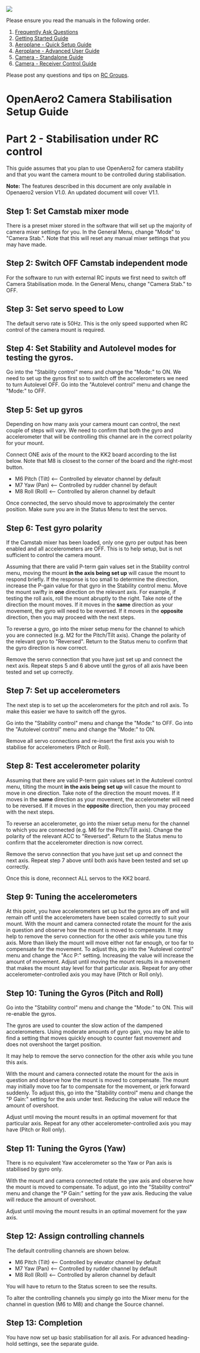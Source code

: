 [![](http://i.imgur.com/uaRIu.png)](https://sites.google.com/site/openaerowiki/home)

Please ensure you read the manuals in the following order.

  1. [Frequently Ask Questions](OpenAero2_FAQ.md)
  1. [Getting Started Guide](OpenAero2_Getting_Started.md)
  1. [Aeroplane - Quick Setup Guide](OpenAero2_UserGuide_V1.md)
  1. [Aeroplane - Advanced User Guide](OpenAero2_Adv_UserGuide_V1.md)
  1. [Camera - Standalone Guide](OpenAero2_CamStab_Setup_Part_1.md)
  1. [Camera - Receiver Control Guide](OpenAero2_CamStab_Setup_Part_2.md)

Please post any questions and tips on [RC Groups](http://www.rcgroups.com/forums/showthread.php?t=1708175).

# OpenAero2 Camera Stabilisation Setup Guide #
# Part 2 - Stabilisation under RC control #

This guide assumes that you plan to use OpenAero2 for camera stability and that you want the camera mount to be controlled during stabilisation.

**Note:** The features described in this document are only available in Openaero2 version V1.0. An updated document will cover V1.1.

## Step 1: Set Camstab mixer mode ##

There is a preset mixer stored in the software that will set up the majority of camera mixer settings for you.
In the General Menu, change "Mode" to "Camera Stab.".
Note that this will reset any manual mixer settings that you may have made.

## Step 2: Switch OFF Camstab independent mode ##

For the software to run with external RC inputs we first need to switch off Camera Stabilisation mode.
In the General Menu, change "Camera Stab." to OFF.

## Step 3: Set servo speed to Low ##

The default servo rate is 50Hz. This is the only speed supported when RC control of the camera mount is required.

## Step 4: Set Stability and Autolevel modes for testing the gyros. ##

Go into the "Stability control" menu and change the "Mode:" to ON.
We need to set up the gyros first so to switch off the accelerometers we need to turn Autolevel OFF.
Go into the "Autolevel control" menu and change the "Mode:" to OFF.

## Step 5: Set up gyros ##

Depending on how many axis your camera mount can control, the next couple of steps will vary.
We need to confirm that both the gyro and accelerometer that will be controlling this channel are in the correct polarity for your mount.

Connect ONE axis of the mount to the KK2 board according to the list below.
Note that M8 is closest to the corner of the board and the right-most button.

  * M6 Pitch (Tilt)	<-- Controlled by elevator channel by default
  * M7 Yaw	(Pan) 	<-- Controlled by rudder channel by default
  * M8 Roll (Roll) 	<-- Controlled by aileron channel by default

Once connected, the servo should move to approximately the center position.
Make sure you are in the Status Menu to test the servos.


## Step 6: Test gyro polarity ##

If the Camstab mixer has been loaded, only one gyro per output has been enabled and all accelerometers are OFF.
This is to help setup, but is not sufficient to control the camera mount.

Assuming that there are valid P-term gain values set in the Stability control menu, moving the mount **in the axis being set up** will casue the mount to respond briefly. If the response is too small to determine the direction, increase the P-gain value for that gyro in the Stability control menu.
Move the mount swifty in **one** direction on the relevant axis. For example, if testing the roll axis, roll the mount abruptly to the right.
Take note of the direction the mount moves. If it moves in the **same** direction as your movement, the gyro will need to be reversed. If it moves in the **opposite** direction, then you may proceed with the next steps.

To reverse a gyro, go into the mixer setup menu for the channel to which you are connected (e.g. M2 for the Pitch/Tilt axis).
Change the polarity of the relevant gyro to "Reversed".
Return to the Status menu to confirm that the gyro direction is now correct.

Remove the servo connection that you have just set up and connect the next axis.
Repeat steps 5 and 6 above until the gyros of all axis have been tested and set up correctly.


## Step 7: Set up accelerometers ##

The next step is to set up the accelerometers for the pitch and roll axis.
To make this easier we have to switch off the gyros.

Go into the "Stability control" menu and change the "Mode:" to OFF.
Go into the "Autolevel control" menu and change the "Mode:" to ON.

Remove all servo connections and re-insert the first axis you wish to stabilise for accelerometers (Pitch or Roll).


## Step 8: Test accelerometer polarity ##

Assuming that there are valid P-term gain values set in the Autolevel control menu, tilting the mount **in the axis being set up** will casue the mount to move in one direction.
Take note of the direction the mount moves. If it moves in the **same** direction as your movement, the accelerometer will need to be reversed. If it moves in the **opposite** direction, then you may proceed with the next steps.

To reverse an accelerometer, go into the mixer setup menu for the channel to which you are connected (e.g. M6 for the Pitch/Tilt axis).
Change the polarity of the relevant ACC to "Reversed".
Return to the Status menu to confirm that the accelerometer direction is now correct.

Remove the servo connection that you have just set up and connect the next axis.
Repeat step 7 above until both axis have been tested and set up correctly.

Once this is done, reconnect ALL servos to the KK2 board.


## Step 9: Tuning the accelerometers ##

At this point, you have accelerometers set up but the gyros are off and will remain off until the accelerometers have been scaled correctly to suit your mount.
With the mount and camera connected rotate the mount for the axis in question and observe how the mount is moved to compensate.
It may help to remove the servo connection for the other axis while you tune this axis.
More than likely the mount will move either not far enough, or too far to compensate for the movement.
To adjust this, go into the "Autolevel control" menu and change the "Acc P:" setting.
Increasing the value will increase the amount of movement.
Adjust until moving the mount results in a movement that makes the mount stay level for that particular axis.
Repeat for any other accelerometer-controlled axis you may have (Pitch or Roll only).

## Step 10: Tuning the Gyros (Pitch and Roll) ##

Go into the "Stability control" menu and change the "Mode:" to ON.
This will re-enable the gyros.

The gyros are used to counter the slow action of the dampened accelerometers.
Using moderate amounts of gyro gain, you may be able to find a setting that moves quickly enough to counter fast movement and does not overshoot the target position.

It may help to remove the servo connection for the other axis while you tune this axis.

With the mount and camera connected rotate the mount for the axis in question and observe how the mount is moved to compensate.
The mount may initially move too far to compensate for the movement, or jerk forward suddenly.
To adjust this, go into the "Stability control" menu and change the "P Gain:" setting for the axis under test.
Reducing the value will reduce the amount of overshoot.

Adjust until moving the mount results in an optimal movement for that particular axis.
Repeat for any other accelerometer-controlled axis you may have (Pitch or Roll only).


## Step 11: Tuning the Gyros (Yaw) ##

There is no equivalent Yaw accelerometer so the Yaw or Pan axis is stabilised by gyro only.

With the mount and camera connected rotate the yaw axis and observe how the mount is moved to compensate.
To adjust, go into the "Stability control" menu and change the "P Gain:" setting for the yaw axis.
Reducing the value will reduce the amount of overshoot.

Adjust until moving the mount results in an optimal movement for the yaw axis.


## Step 12: Assign controlling channels ##

The default controlling channels are shown below.

  * M6 Pitch (Tilt)	<-- Controlled by elevator channel by default
  * M7 Yaw	(Pan) 	<-- Controlled by rudder channel by default
  * M8 Roll (Roll) 	<-- Controlled by aileron channel by default

You will have to return to the Status screen to see the results.

To alter the controlling channels you simply go into the Mixer menu for the channel in question (M6 to M8) and change the Source channel.


## Step 13: Completion ##

You have now set up basic stabilisation for all axis.
For advanced heading-hold settings, see the separate guide.
